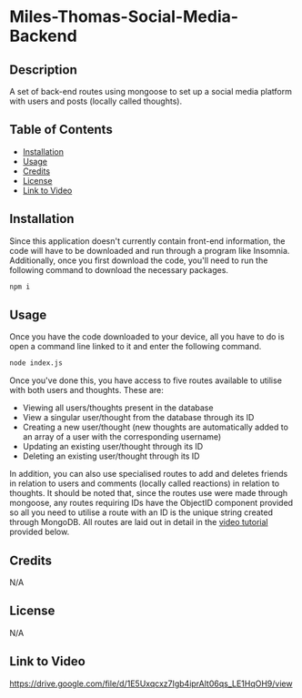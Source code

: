# Miles-Thomas-Social-Media-Backend
## Description
A set of back-end routes using mongoose to set up a social media platform with users and posts (locally called thoughts).

## Table of Contents
* [Installation](#Installation)
* [Usage](#Usage)
* [Credits](#Credits)
* [License](#License)
* [Link to Video](#Link-to-Video)

## Installation
Since this application doesn't currently contain front-end information, the code will have to be downloaded and run through a program like Insomnia. Additionally, once you first download the code, you'll need to run the following command to download the necessary packages.
```bash
npm i
```

## Usage
Once you have the code downloaded to your device, all you have to do is open a command line linked to it and enter the following command.
```bash
node index.js
```

Once you've done this, you have access to five routes available to utilise with both users and thoughts. These are: 
* Viewing all users/thoughts present in the database
* View a singular user/thought from the database through its ID
* Creating a new user/thought (new thoughts are automatically added to an array of a user with the corresponding username)
* Updating an existing user/thought through its ID
* Deleting an existing user/thought through its ID

In addition, you can also use specialised routes to add and deletes friends in relation to users and comments (locally called reactions) in relation to thoughts. It should be noted that, since the routes use were made through mongoose, any routes requiring IDs have the ObjectID component provided so all you need to utilise a route with an ID is the unique string created through MongoDB. All routes are laid out in detail in the [video tutorial](#Link-to-Video) provided below.

## Credits
N/A

## License
N/A

## Link to Video
https://drive.google.com/file/d/1E5Uxqcxz7Igb4iprAlt06qs_LE1HqOH9/view

